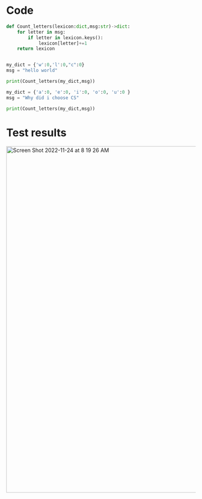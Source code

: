 # Code
```.py
def Count_letters(lexicon:dict,msg:str)->dict:
    for letter in msg:
        if letter in lexicon.keys():
            lexicon[letter]+=1
    return lexicon


my_dict = {'w':0,'l':0,"c":0}
msg = "hello world"

print(Count_letters(my_dict,msg))

my_dict = {'a':0, 'e':0, 'i':0, 'o':0, 'u':0 }
msg = "Why did i choose CS"

print(Count_letters(my_dict,msg))
```

# Test results
<img width="923" alt="Screen Shot 2022-11-24 at 8 19 26 AM" src="https://user-images.githubusercontent.com/100017195/203662285-f328cd38-392e-4c8f-b5dc-df1cb3ce1dfd.png">
